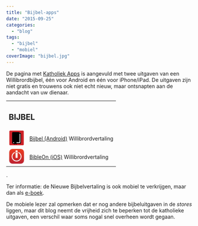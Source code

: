 ```yaml
---
title: "Bijbel-apps"
date: "2015-09-25"
categories: 
  - "blog"
tags: 
  - "bijbel"
  - "mobiel"
coverImage: "bijbel.jpg"
---
```


De pagina met [Katholiek Apps](/page/apps-voor-android-en-ios/) is aangevuld met twee uitgaven van een Willibrordbijbel, één voor Android en één voor iPhone/iPad. De uitgaven zijn niet gratis en trouwens ook niet echt nieuw, maar ontsnapten aan de aandacht van uw dienaar.

<table class="widget"><tbody><tr><td colspan="2"><h2>BIJBEL</h2></td></tr><tr><td><a href="https://play.google.com/store/apps/details?id=org.neotech.app.ugb.willibrordbijbel"><img src="images/bijbel.jpg" alt="Bijbel" width="42" height="42"></a></td><td><a href="https://play.google.com/store/apps/details?id=org.neotech.app.ugb.willibrordbijbel">Bijbel (Android)</a> Willibrordvertaling</td></tr><tr><td><a href="https://itunes.apple.com/nl/app/bible-pomegranate/id442673238?mt=8"><img src="images/bijbleon.jpg" alt="BibleOn" width="42" height="42"></a></td><td><a href="https://itunes.apple.com/nl/app/bible-pomegranate/id442673238?mt=8">BibleOn (iOS)</a> Willibrordvertaling</td></tr></tbody></table>

.

Ter informatie: de Nieuwe Bijbelvertaling is ook mobiel te verkrijgen, maar dan als [e-boek](/page/e-boeken/).

De mobiele lezer zal opmerken dat er nog andere bijbeluitgaven in de _stores_ liggen, maar dit blog neemt de vrijheid zich te beperken tot de katholieke uitgaven, een verschil waar soms nogal snel overheen wordt gegaan.
